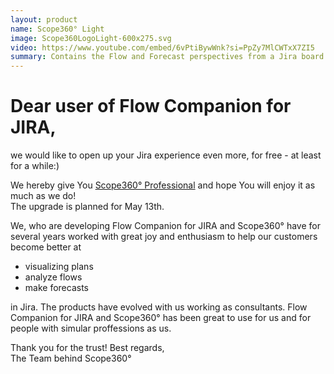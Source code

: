 ```yaml
---
layout: product
name: Scope360° Light
image: Scope360LogoLight-600x275.svg
video: https://www.youtube.com/embed/6vPtiBywWnk?si=PpZy7MlCWTxX7ZI5
summary: Contains the Flow and Forecast perspectives from a Jira board. The functionality available in Jira Flow Companion has always been part of Scope360° and is now available to everyone through Scope360° Light
---
```


# Dear user of Flow Companion for JIRA,

we would like to open up your Jira experience even more, for free - at least for a while:)

We hereby give You [Scope360° Professional](./professional.html) and hope You will enjoy it as much as we do! <br>
The upgrade is planned for May 13th.

We, who are developing Flow Companion for JIRA and Scope360° have for several years worked with great joy and enthusiasm to help our customers become better at

- visualizing plans
- analyze flows
- make forecasts

in Jira. The products have evolved with us working as consultants. Flow Companion for JIRA and Scope360° has been great to use for us and for people with simular proffessions as us.

Thank you for the trust!
Best regards, <br>
The Team behind Scope360°
